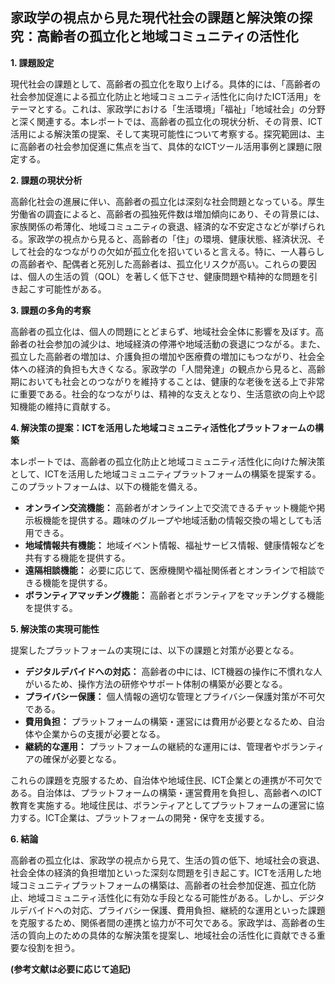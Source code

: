 ## 家政学の視点から見た現代社会の課題と解決策の探究：高齢者の孤立化と地域コミュニティの活性化

**1. 課題設定**

現代社会の課題として、高齢者の孤立化を取り上げる。具体的には、「高齢者の社会参加促進による孤立化防止と地域コミュニティ活性化に向けたICT活用」をテーマとする。これは、家政学における「生活環境」「福祉」「地域社会」の分野と深く関連する。本レポートでは、高齢者の孤立化の現状分析、その背景、ICT活用による解決策の提案、そして実現可能性について考察する。探究範囲は、主に高齢者の社会参加促進に焦点を当て、具体的なICTツール活用事例と課題に限定する。


**2. 課題の現状分析**

高齢化社会の進展に伴い、高齢者の孤立化は深刻な社会問題となっている。厚生労働省の調査によると、高齢者の孤独死件数は増加傾向にあり、その背景には、家族関係の希薄化、地域コミュニティの衰退、経済的な不安定さなどが挙げられる。家政学の視点から見ると、高齢者の「住」の環境、健康状態、経済状況、そして社会的なつながりの欠如が孤立化を招いていると言える。特に、一人暮らしの高齢者や、配偶者と死別した高齢者は、孤立化リスクが高い。これらの要因は、個人の生活の質（QOL）を著しく低下させ、健康問題や精神的な問題を引き起こす可能性がある。


**3. 課題の多角的考察**

高齢者の孤立化は、個人の問題にとどまらず、地域社会全体に影響を及ぼす。高齢者の社会参加の減少は、地域経済の停滞や地域活動の衰退につながる。また、孤立した高齢者の増加は、介護負担の増加や医療費の増加にもつながり、社会全体への経済的負担も大きくなる。家政学の「人間発達」の観点から見ると、高齢期においても社会とのつながりを維持することは、健康的な老後を送る上で非常に重要である。社会的なつながりは、精神的な支えとなり、生活意欲の向上や認知機能の維持に貢献する。


**4. 解決策の提案：ICTを活用した地域コミュニティ活性化プラットフォームの構築**

本レポートでは、高齢者の孤立化防止と地域コミュニティ活性化に向けた解決策として、ICTを活用した地域コミュニティプラットフォームの構築を提案する。このプラットフォームは、以下の機能を備える。

* **オンライン交流機能：** 高齢者がオンライン上で交流できるチャット機能や掲示板機能を提供する。趣味のグループや地域活動の情報交換の場としても活用できる。
* **地域情報共有機能：** 地域イベント情報、福祉サービス情報、健康情報などを共有する機能を提供する。
* **遠隔相談機能：** 必要に応じて、医療機関や福祉関係者とオンラインで相談できる機能を提供する。
* **ボランティアマッチング機能：** 高齢者とボランティアをマッチングする機能を提供する。


**5. 解決策の実現可能性**

提案したプラットフォームの実現には、以下の課題と対策が必要となる。

* **デジタルデバイドへの対応：** 高齢者の中には、ICT機器の操作に不慣れな人がいるため、操作方法の研修やサポート体制の構築が必要となる。
* **プライバシー保護：** 個人情報の適切な管理とプライバシー保護対策が不可欠である。
* **費用負担：** プラットフォームの構築・運営には費用が必要となるため、自治体や企業からの支援が必要となる。
* **継続的な運用：** プラットフォームの継続的な運用には、管理者やボランティアの確保が必要となる。


これらの課題を克服するため、自治体や地域住民、ICT企業との連携が不可欠である。自治体は、プラットフォームの構築・運営費用を負担し、高齢者へのICT教育を実施する。地域住民は、ボランティアとしてプラットフォームの運営に協力する。ICT企業は、プラットフォームの開発・保守を支援する。


**6. 結論**

高齢者の孤立化は、家政学の視点から見て、生活の質の低下、地域社会の衰退、社会全体の経済的負担増加といった深刻な問題を引き起こす。ICTを活用した地域コミュニティプラットフォームの構築は、高齢者の社会参加促進、孤立化防止、地域コミュニティ活性化に有効な手段となる可能性がある。しかし、デジタルデバイドへの対応、プライバシー保護、費用負担、継続的な運用といった課題を克服するため、関係者間の連携と協力が不可欠である。家政学は、高齢者の生活の質向上のための具体的な解決策を提案し、地域社会の活性化に貢献できる重要な役割を担う。


**(参考文献は必要に応じて追記)**
